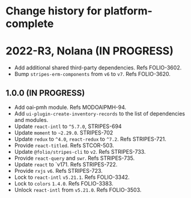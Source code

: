 # Change history for platform-complete

# 2022-R3, Nolana (IN PROGRESS)

* Add additional shared third-party dependencies. Refs FOLIO-3602.
* Bump `stripes-erm-components` from `v6` to `v7`. Refs FOLIO-3620.

## 1.0.0 (IN PROGRESS)
* Add oai-pmh module. Refs MODOAIPMH-94.
* Add `ui-plugin-create-inventory-records` to the list of dependencies and modules.
* Update `react-intl` to `^5.7.0`, STRIPES-694
* Update `moment` to `~2.29.0`. STRIPES-702
* Update `redux` to `^4.0`, `react-redux` to `^7.2`. Refs STRIPES-721.
* Provide `react-titled`. Refs STCOR-503.
* Update `@folio/stripes-cli` to `v2`. Refs STRIPES-733.
* Provide `react-query` and `swr`. Refs STRIPES-735.
* Update `react` to `v171. Refs STRIPES-722.
* Provide `rxjs` `v6`. Refs STRIPES-723.
* Lock to `react-intl` `v5.21.1`. Refs FOLIO-3342.
* Lock to `colors` `1.4.0`. Refs FOLIO-3383.
* Unlock `react-intl` from `v5.21.0`. Refs FOLIO-3503.
